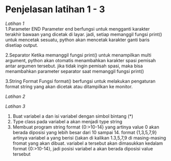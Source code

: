 # Penjelasan latihan 1 - 3

*Latihan 1*  
1.Parameter END
Parameter end berfungsi untuk mengganti karakter terakhir bawaan yang dicetak di layar. jadi, setiap memanggil fungsi print() untuk mencetak sesuatu, python akan mencetak karakter ganti baris disetiap output.  

2.Separator
Ketika memanggil fungsi print() untuk menampilkan multi argument, python akan otomatis menambahkan karakter spasi pemisah antar argumen tersebut. jika tidak ingin pemisah spasi, maka bisa menambahkan parameter separator saat memanggil fungsi print()  

3.String Format
Fungsi format() berfungsi untuk melakukan pengaturan format string yang akan dicetak atau ditampilkan ke monitor.  

*Latihan 2*

*Latihan 3*
1. Buat variabel a dan isi variabel dengan simbol bintang (*)  
2. Type class pada variabel a akan menjadi type string 
3. Membuat program string format {0:>10-14} yang artinya value 0 akan berada diposisi yang lebih besar dari 10 sampai 14. format {1,3,5,7,9} artinya variabel a yang berisi ()akan di kalikan 1.3,5,7,9 di masing-masing fromat yang akan dibuat. variabel a tersebut akan dimasukkan kedalam format {0:>10-14}, jadi posisi variabel a akan berada diposisi value tersebut
